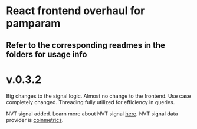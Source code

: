 # React frontend overhaul for pamparam

## Refer to the corresponding readmes in the folders for usage info

# v.0.3.2

Big changes to the signal logic. Almost no change to the frontend. Use case completely changed. Threading fully utilized for efficiency in queries.

NVT signal added. Learn more about NVT signal [here](https://woobull.com/nvt-signal-a-new-trading-indicator-to-pick-tops-and-bottoms/). NVT signal data provider is [coinmetrics](https://coinmetrics.io/).

